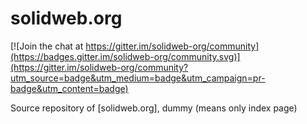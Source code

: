# solidweb.org

[![Join the chat at https://gitter.im/solidweb-org/community](https://badges.gitter.im/solidweb-org/community.svg)](https://gitter.im/solidweb-org/community?utm_source=badge&utm_medium=badge&utm_campaign=pr-badge&utm_content=badge)

Source repository of [solidweb.org], dummy (means only index page)
